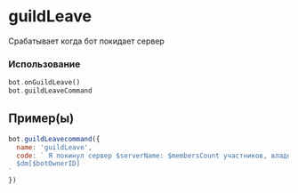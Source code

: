 # guildLeave
Срабатывает когда бот покидает сервер
### Использование
```php
bot.onGuildLeave()
bot.guildLeaveCommand
```
## Пример(ы)

```javascript
bot.guildLeavecommand({
  name: 'guildLeave',
  code: ` Я покинул сервер $serverName: $membersCount участников, владелец $userTag[$ownerID]. Приглашение: $createServerInvite
  $dm[$botOwnerID]
`
})
```